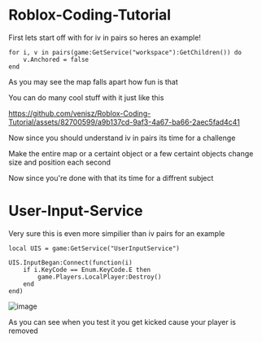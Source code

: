# Roblox-Coding-Tutorial
First lets start off with for iv in pairs so heres an example!


```
for i, v in pairs(game:GetService("workspace"):GetChildren()) do
    v.Anchored = false
end
```
As you may see the map falls apart how fun is that

You can do many cool stuff with it just like this

https://github.com/venisz/Roblox-Coding-Tutorial/assets/82700599/a9b137cd-9af3-4a67-ba66-2aec5fad4c41

Now since you should understand iv in pairs its time for a challenge

Make the entire map or a certaint object or a few certaint objects change size and position each second

Now since you're done with that its time for a diffrent subject






# User-Input-Service
Very sure this is even more simpilier than iv pairs for an example

```
local UIS = game:GetService("UserInputService")

UIS.InputBegan:Connect(function(i)
	if i.KeyCode == Enum.KeyCode.E then
		game.Players.LocalPlayer:Destroy()
	end
end)
```


![image](https://github.com/venisz/Roblox-Coding-Tutorial/assets/82700599/69c679fe-65f6-4adc-bec5-1ffa35fe8399)


 As you can see when you test it you get kicked cause your player is removed
